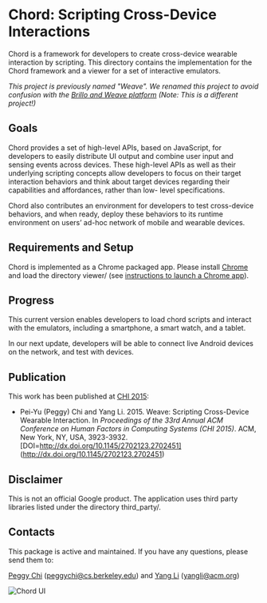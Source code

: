 # Chord: Scripting Cross-Device Interactions

Chord is a framework for developers to create cross-device wearable interaction
by scripting. This directory contains the implementation for the Chord framework
and a viewer for a set of interactive emulators.

*This project is previously named "Weave". We renamed this project to avoid
confusion with the [Brillo and Weave
platform](https://developers.google.com/brillo/) (Note: This is a different
project!)*

## Goals

Chord provides a set of high-level APIs, based on JavaScript, for developers to
easily distribute UI output and combine user input and sensing events across
devices. These high-level APIs as well as their underlying scripting concepts
allow developers to focus on their target interaction behaviors and think about
target devices regarding their capabilities and affordances, rather than low-
level specifications.

Chord also contributes an environment for developers to test cross-device
behaviors, and when ready, deploy these behaviors to its runtime environment on
users’ ad-hoc network of mobile and wearable devices.

## Requirements and Setup

Chord is implemented as a Chrome packaged app. Please install
[Chrome](https://www.google.com/chrome/browser/) and load the directory viewer/
(see [instructions to launch a Chrome app](https://developer.chrome.com/apps/first_app#five)).

## Progress

This current version enables developers to load chord scripts and interact with
the emulators, including a smartphone, a smart watch, and a tablet.

In our next update, developers will be able to connect live Android devices on
the network, and test with devices.

## Publication

This work has been published at [CHI 2015](https://chi2015.acm.org/):

* Pei-Yu (Peggy) Chi and Yang Li. 2015. Weave: Scripting Cross-Device Wearable
Interaction. In *Proceedings of the 33rd Annual ACM Conference on Human Factors
in Computing Systems (CHI 2015)*. ACM, New York, NY, USA, 3923-3932.
[DOI=http://dx.doi.org/10.1145/2702123.2702451]
(http://dx.doi.org/10.1145/2702123.2702451)

## Disclaimer

This is not an official Google product. The application uses third party
libraries listed under the directory third_party/.

## Contacts

This package is active and maintained. If you have any questions, please send
them to:

[Peggy Chi](http://www.peggychi.me/)
([peggychi@cs.berkeley.edu](mailto:peggychi@cs.berkeley.edu)) and [Yang
Li](http://yangl.org/) ([yangli@acm.org](mailto:yangli@acm.org))

![Chord UI](/docs/img/chord_UI.png)
